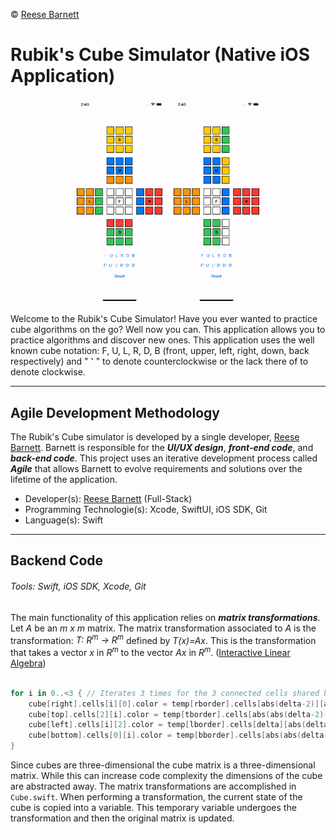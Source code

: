 &copy; [Reese Barnett](https://www.linkedin.com/in/reesebarnett2024)

# Rubik's Cube Simulator (Native iOS Application)

<p align ="center">
<img src="Assets/Demo.gif" width ="30%"> <img src="Assets/Mix.gif" width ="30%">
</p>

Welcome to the Rubik's Cube Simulator! Have you ever wanted to practice cube algorithms on the go? Well now you can. This application allows you to practice algorithms and discover new ones. This application uses the well known cube notation: F, U, L, R, D, B (front, upper, left, right, down, back respectively) and " ' " to denote counterclockwise or the lack there of to denote clockwise.

---

## Agile Development Methodology

The Rubik's Cube simulator is developed by a single developer, [Reese Barnett](https://www.linkedin.com/in/reesebarnett2024). Barnett is responsible for the _**UI/UX design**_, _**front-end code**_, and _**back-end code**_. This project uses an iterative development process called _**Agile**_ that allows Barnett to evolve requirements and solutions over the lifetime of the application.

- Developer(s): [Reese Barnett](https://www.linkedin.com/in/reesebarnett2024) (Full-Stack)
- Programming Technologie(s): Xcode, SwiftUI, iOS SDK, Git
- Language(s): Swift

---

## Backend Code

###### Tools: Swift, iOS SDK, Xcode, Git

The main functionality of this application relies on _**matrix transformations**_. Let _A_ be an _m x m_ matrix. The matrix transformation associated to _A_ is the transformation:
_T: R<sup>m</sup> &rarr; R<sup>m</sup>_ defined by _T(x)=Ax_.
This is the transformation that takes a vector _x_ in _R<sup>m</sup>_ to the vector _Ax_ in _R<sup>m</sup>_. ([Interactive Linear Algebra](https://textbooks.math.gatech.edu/ila/matrix-transformations.html))

```swift

for i in 0..<3 { // Iterates 3 times for the 3 connected cells shared by any two faces
    cube[right].cells[i][0].color = temp[rborder].cells[abs(delta-2)][abs(delta-i)].color
    cube[top].cells[2][i].color = temp[tborder].cells[abs(abs(delta-2)-i)][abs(delta-2)].color
    cube[left].cells[i][2].color = temp[lborder].cells[delta][abs(delta-i)].color
    cube[bottom].cells[0][i].color = temp[bborder].cells[abs(abs(delta-2)-i)][delta].color
}
```

Since cubes are three-dimensional the cube matrix is a three-dimensional matrix. While this can increase code complexity the dimensions of the cube are abstracted away. The matrix transformations are accomplished in `Cube.swift`. When performing a transformation, the current state of the cube is copied into a variable. This temporary variable undergoes the transformation and then the original matrix is updated.
